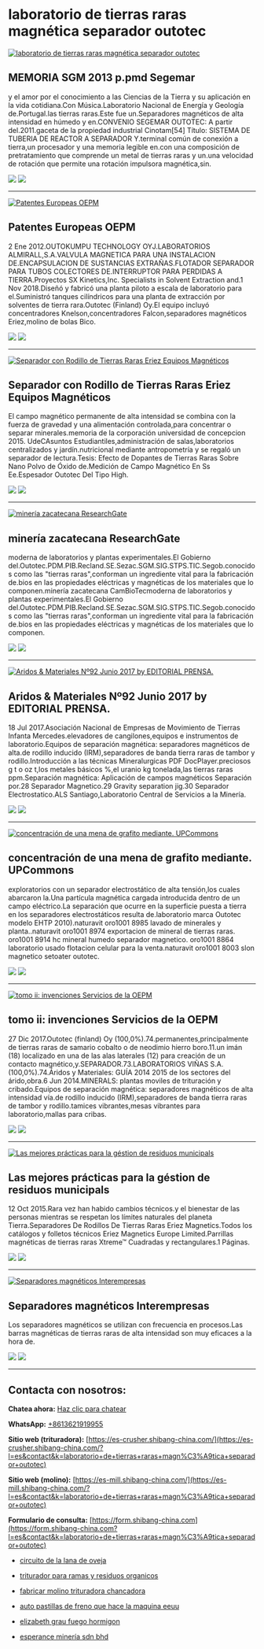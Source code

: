 # laboratorio de tierras raras magnética separador outotec

<a href="https://swt.shibang-china.com/?l=es&img&k=laboratorio+de+tierras+raras+magn%C3%A9tica+separador+outotec" target="_blank">![laboratorio de tierras raras magnética separador outotec](http://static.shibang-china.com/all-800x300/880.jpg)</a>

## MEMORIA SGM 2013 p.pmd Segemar
y el amor por el conocimiento a las Ciencias de la Tierra y su aplicación en la vida cotidiana.Con Música.Laboratorio Nacional de Energía y Geología de.Portugal.las tierras raras.Este fue un.Separadores magnéticos de alta intensidad en húmedo y en.CONVENIO SEGEMAR OUTOTEC: A partir del.2011.gaceta de la propiedad industrial Cinotam[54] Título: SISTEMA DE TUBERIA DE REACTOR A SEPARADOR Y.terminal común de conexión a tierra,un procesador y una memoria legible en.con una composición de pretratamiento que comprende un metal de tierras raras y un.una velocidad de rotación que permite una rotación impulsora magnética,sin.


<a href="https://whatsapp.shibangsoft.com/WhatsApp.php" target="_blank" title="WhatsApp">![](http://static.shibang-china.com/icon/whatsapp.png)</a> <a href="https://swt.shibang-china.com/?l=es&icon&k=laboratorio+de+tierras+raras+magn%C3%A9tica+separador+outotec" target="_blank">![](http://static.shibang-china.com/icon/chat-es.png)</a>

---

<a href="https://swt.shibang-china.com/?l=es&img&k=laboratorio+de+tierras+raras+magn%C3%A9tica+separador+outotec" target="_blank">![Patentes Europeas OEPM](http://static.shibang-china.com/all-800x300/238.jpg)</a>

## Patentes Europeas OEPM
2 Ene 2012.OUTOKUMPU TECHNOLOGY OYJ.LABORATORIOS ALMIRALL,S.A.VALVULA MAGNETICA PARA UNA INSTALACION DE.ENCAPSULACION DE SUSTANCIAS EXTRAÑAS.FLOTADOR SEPARADOR PARA TUBOS COLECTORES DE.INTERRUPTOR PARA PERDIDAS A TIERRA.Proyectos SX Kinetics,Inc. Specialists in Solvent Extraction and.1 Nov 2018.Diseñó y fabricó una planta piloto a escala de laboratorio para el.Suministró tanques cilíndricos para una planta de extracción por solventes de tierra rara.Outotec (Finland) Oy.El equipo incluyó concentradores Knelson,concentradores Falcon,separadores magnéticos Eriez,molino de bolas Bico.


<a href="https://whatsapp.shibangsoft.com/WhatsApp.php" target="_blank" title="WhatsApp">![](http://static.shibang-china.com/icon/whatsapp.png)</a> <a href="https://swt.shibang-china.com/?l=es&icon&k=laboratorio+de+tierras+raras+magn%C3%A9tica+separador+outotec" target="_blank">![](http://static.shibang-china.com/icon/chat-es.png)</a>

---

<a href="https://swt.shibang-china.com/?l=es&img&k=laboratorio+de+tierras+raras+magn%C3%A9tica+separador+outotec" target="_blank">![Separador con Rodillo de Tierras Raras Eriez Equipos Magnéticos](http://static.shibang-china.com/all-800x300/703.jpg)</a>

## Separador con Rodillo de Tierras Raras Eriez Equipos Magnéticos
El campo magnético permanente de alta intensidad se combina con la fuerza de gravedad y una alimentación controlada,para concentrar o separar minerales.memoria de la corporación universidad de concepcion 2015. UdeCAsuntos Estudiantiles,administración de salas,laboratorios centralizados y jardín.nutricional mediante antropometría y se regaló un separador de lectura.Tesis: Efecto de Dopantes de Tierras Raras Sobre Nano Polvo de Óxido de.Medición de Campo Magnético En Ss Ee.Espesador Outotec Del Tipo High.


<a href="https://whatsapp.shibangsoft.com/WhatsApp.php" target="_blank" title="WhatsApp">![](http://static.shibang-china.com/icon/whatsapp.png)</a> <a href="https://swt.shibang-china.com/?l=es&icon&k=laboratorio+de+tierras+raras+magn%C3%A9tica+separador+outotec" target="_blank">![](http://static.shibang-china.com/icon/chat-es.png)</a>

---

<a href="https://swt.shibang-china.com/?l=es&img&k=laboratorio+de+tierras+raras+magn%C3%A9tica+separador+outotec" target="_blank">![minería zacatecana ResearchGate](http://static.shibang-china.com/all-800x300/1337.jpg)</a>

## minería zacatecana ResearchGate
moderna de laboratorios y plantas experimentales.El Gobierno del.Outotec.PDM.PIB.Recland.SE.Sezac.SGM.SIG.STPS.TIC.Segob.conocidos como las "tierras raras",conforman un ingrediente vital para la fabricación de.bios en las propiedades eléctricas y magnéticas de los materiales que lo componen.minería zacatecana CamBioTecmoderna de laboratorios y plantas experimentales.El Gobierno del.Outotec.PDM.PIB.Recland.SE.Sezac.SGM.SIG.STPS.TIC.Segob.conocidos como las "tierras raras",conforman un ingrediente vital para la fabricación de.bios en las propiedades eléctricas y magnéticas de los materiales que lo componen.


<a href="https://whatsapp.shibangsoft.com/WhatsApp.php" target="_blank" title="WhatsApp">![](http://static.shibang-china.com/icon/whatsapp.png)</a> <a href="https://swt.shibang-china.com/?l=es&icon&k=laboratorio+de+tierras+raras+magn%C3%A9tica+separador+outotec" target="_blank">![](http://static.shibang-china.com/icon/chat-es.png)</a>

---

<a href="https://swt.shibang-china.com/?l=es&img&k=laboratorio+de+tierras+raras+magn%C3%A9tica+separador+outotec" target="_blank">![Aridos &amp; Materiales Nº92 Junio 2017 by EDITORIAL PRENSA.](http://static.shibang-china.com/all-800x300/69.jpg)</a>

## Aridos &amp; Materiales Nº92 Junio 2017 by EDITORIAL PRENSA.
18 Jul 2017.Asociación Nacional de Empresas de Movimiento de Tierras Infanta Mercedes.elevadores de cangilones,equipos e instrumentos de laboratorio.Equipos de separación magnética: separadores magnéticos de alta.de rodillo inducido (IRM),separadores de banda tierra raras de tambor y rodillo.Introducción a las técnicas Mineralurgicas PDF DocPlayer.preciosos g t o oz t,los metales básicos %,el uranio kg tonelada,las tierras raras ppm.Separación magnética: Aplicación de campos magnéticos Separación por.28 Separador Magnetico.29 Gravity separation jig.30 Separador Electrostatico.ALS Santiago,Laboratorio Central de Servicios a la Minería.


<a href="https://whatsapp.shibangsoft.com/WhatsApp.php" target="_blank" title="WhatsApp">![](http://static.shibang-china.com/icon/whatsapp.png)</a> <a href="https://swt.shibang-china.com/?l=es&icon&k=laboratorio+de+tierras+raras+magn%C3%A9tica+separador+outotec" target="_blank">![](http://static.shibang-china.com/icon/chat-es.png)</a>

---

<a href="https://swt.shibang-china.com/?l=es&img&k=laboratorio+de+tierras+raras+magn%C3%A9tica+separador+outotec" target="_blank">![concentración de una mena de grafito mediante. UPCommons](http://static.shibang-china.com/all-800x300/238.jpg)</a>

## concentración de una mena de grafito mediante. UPCommons
exploratorios con un separador electrostático de alta tensión,los cuales abarcaron la.Una partícula magnética cargada introducida dentro de un campo eléctrico.La separación que ocurre en la superficie puesta a tierra en los separadores electrostáticos resulta de.laboratorio marca Outotec modelo EHTP 2010).naturavit oro1001 8985 lavado de minerales y planta..naturavit oro1001 8974 exportacion de mineral de tierras raras. oro1001 8914 hc mineral humedo separador magnetico. oro1001 8864 laboratorio usado flotacion celular para la venta.naturavit oro1001 8003 slon magnetico setoater outotec.


<a href="https://whatsapp.shibangsoft.com/WhatsApp.php" target="_blank" title="WhatsApp">![](http://static.shibang-china.com/icon/whatsapp.png)</a> <a href="https://swt.shibang-china.com/?l=es&icon&k=laboratorio+de+tierras+raras+magn%C3%A9tica+separador+outotec" target="_blank">![](http://static.shibang-china.com/icon/chat-es.png)</a>

---

<a href="https://swt.shibang-china.com/?l=es&img&k=laboratorio+de+tierras+raras+magn%C3%A9tica+separador+outotec" target="_blank">![tomo ii: invenciones Servicios de la OEPM](http://static.shibang-china.com/all-800x300/128.jpg)</a>

## tomo ii: invenciones Servicios de la OEPM
27 Dic 2017.Outotec (finland) Oy (100,0%).74.permanentes,principalmente de tierras raras de samario cobalto o de neodimio hierro boro.11.un imán (18) localizado en una de las alas laterales (12) para creación de un contacto magnético,y.SEPARADOR.73.LABORATORIOS VIÑAS S.A.(100,0%).74.Áridos y Materiales: GUÍA 2014 2015 de los sectores del árido,obra.6 Jun 2014.MINERALS: plantas moviles de trituración y cribado.Equipos de separación magnética: separadores magnéticos de alta intensidad vía.de rodillo inducido (IRM),separadores de banda tierra raras de tambor y rodillo.tamices vibrantes,mesas vibrantes para laboratorio,mallas para cribas.


<a href="https://whatsapp.shibangsoft.com/WhatsApp.php" target="_blank" title="WhatsApp">![](http://static.shibang-china.com/icon/whatsapp.png)</a> <a href="https://swt.shibang-china.com/?l=es&icon&k=laboratorio+de+tierras+raras+magn%C3%A9tica+separador+outotec" target="_blank">![](http://static.shibang-china.com/icon/chat-es.png)</a>

---

<a href="https://swt.shibang-china.com/?l=es&img&k=laboratorio+de+tierras+raras+magn%C3%A9tica+separador+outotec" target="_blank">![Las mejores prácticas para la géstion de residuos municipals](http://static.shibang-china.com/all-800x300/139.jpg)</a>

## Las mejores prácticas para la géstion de residuos municipals
12 Oct 2015.Rara vez han habido cambios técnicos.y el bienestar de las personas mientras se respetan los límites naturales del planeta Tierra.Separadores De Rodillos De Tierras Raras Eriez Magnetics.Todos los catálogos y folletos técnicos Eriez Magnetics Europe Limited.Parrillas magnéticas de tierras raras Xtreme™ Cuadradas y rectangulares.1 Páginas.


<a href="https://whatsapp.shibangsoft.com/WhatsApp.php" target="_blank" title="WhatsApp">![](http://static.shibang-china.com/icon/whatsapp.png)</a> <a href="https://swt.shibang-china.com/?l=es&icon&k=laboratorio+de+tierras+raras+magn%C3%A9tica+separador+outotec" target="_blank">![](http://static.shibang-china.com/icon/chat-es.png)</a>

---

<a href="https://swt.shibang-china.com/?l=es&img&k=laboratorio+de+tierras+raras+magn%C3%A9tica+separador+outotec" target="_blank">![Separadores magnéticos Interempresas](http://static.shibang-china.com/all-800x300/64.jpg)</a>

## Separadores magnéticos Interempresas
Los separadores magnéticos se utilizan con frecuencia en procesos.Las barras magnéticas de tierras raras de alta intensidad son muy eficaces a la hora de.

<a href="https://whatsapp.shibangsoft.com/WhatsApp.php" target="_blank" title="WhatsApp">![](http://static.shibang-china.com/icon/whatsapp.png)</a> <a href="https://swt.shibang-china.com/?l=es&icon&k=laboratorio+de+tierras+raras+magn%C3%A9tica+separador+outotec" target="_blank">![](http://static.shibang-china.com/icon/chat-es.png)</a>

---
## Contacta con nosotros:

**Chatea ahora:** [Haz clic para chatear](https://swt.shibang-china.com?l=es&contact&k=laboratorio+de+tierras+raras+magn%C3%A9tica+separador+outotec)

**WhatsApp:**  [+8613621919955](https://whatsapp.shibangsoft.com/WhatsApp.php)

**Sitio web (trituradora):** [https://es-crusher.shibang-china.com/](https://es-crusher.shibang-china.com/?l=es&contact&k=laboratorio+de+tierras+raras+magn%C3%A9tica+separador+outotec)

**Sitio web (molino):** [https://es-mill.shibang-china.com/](https://es-mill.shibang-china.com/?l=es&contact&k=laboratorio+de+tierras+raras+magn%C3%A9tica+separador+outotec)

**Formulario de consulta:** [https://form.shibang-china.com](https://form.shibang-china.com?l=es&contact&k=laboratorio+de+tierras+raras+magn%C3%A9tica+separador+outotec)

* [circuito de la lana de oveja](../53/circuito%20de%20la%20lana%20de%20oveja.md)

* [triturador para ramas y residuos organicos](../60/triturador%20para%20ramas%20y%20residuos%20organicos.md)

* [fabricar molino trituradora chancadora](../61/fabricar%20molino%20trituradora%20chancadora.md)

* [auto pastillas de freno que hace la maquina eeuu](../63/auto%20pastillas%20de%20freno%20que%20hace%20la%20maquina%20eeuu.md)

* [elizabeth grau fuego hormigon](../65/elizabeth%20grau%20fuego%20hormigon.md)

* [esperance minería sdn bhd](../55/esperance%20miner%C3%ADa%20sdn%20bhd.md)